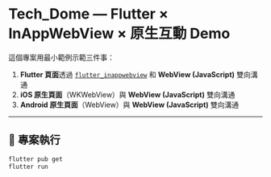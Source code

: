 # Tech_Dome — Flutter × InAppWebView × 原生互動 Demo

這個專案用最小範例示範三件事：

1. **Flutter 頁面**透過 [`flutter_inappwebview`](https://pub.dev/packages/flutter_inappwebview) 和 **WebView (JavaScript)** 雙向溝通  
2. **iOS 原生頁面**（WKWebView）與 **WebView (JavaScript)** 雙向溝通  
3. **Android 原生頁面**（WebView）與 **WebView (JavaScript)** 雙向溝通  

---

## 🚀 專案執行

```bash
flutter pub get
flutter run
